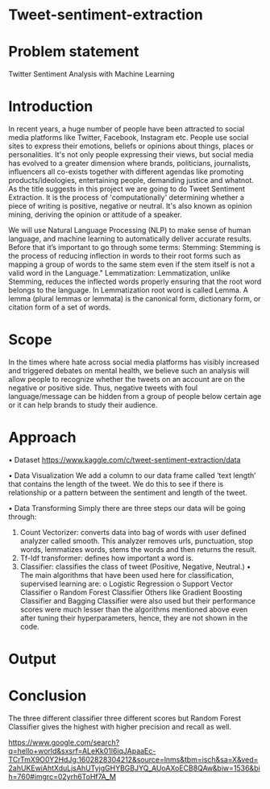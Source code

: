 # Tweet-sentiment-extraction
# Problem statement 
 Twitter Sentiment Analysis with Machine Learning
# Introduction
In recent years, a huge number of people have been attracted to social media platforms like Twitter, Facebook, Instagram etc. People use social sites to express their emotions, beliefs or opinions about things, places or personalities. It's not only people expressing their views, but social media has evolved to a greater dimension where brands, politicians, journalists, influencers all co-exists together with different agendas like promoting products/ideologies, entertaining people, demanding justice and whatnot. 
As the title suggests in this project we are going to do Tweet Sentiment Extraction. It is the process of 'computationally' determining whether a piece of writing is positive, negative or neutral. It's also known as opinion mining, deriving the opinion or attitude of a speaker. 

We will use Natural Language Processing (NLP) to make sense of human language, and machine learning to automatically deliver accurate results.
Before that it’s important to go through some terms:
Stemming: Stemming is the process of reducing inflection in words to their root forms such as mapping a group of words to the same stem even if the stem itself is not a valid word in the Language."
Lemmatization: Lemmatization, unlike Stemming, reduces the inflected words properly ensuring that the root word belongs to the language. In Lemmatization root word is called Lemma. A lemma (plural lemmas or lemmata) is the canonical form, dictionary form, or citation form of a set of words.


# Scope
In the times where hate across social media platforms has visibly increased and triggered debates on mental health, we believe such an analysis will allow people to recognize whether the tweets on an account are on the negative or positive side. Thus, negative tweets with foul language/message can be hidden from a group of people below certain age or it can help brands to study their audience.

# Approach
•	Dataset
https://www.kaggle.com/c/tweet-sentiment-extraction/data

•	Data Visualization
We add a column to our data frame called ‘text length’ that contains the length of the tweet. We do this to see if there is relationship or a pattern between the sentiment and length of the tweet.

•	Data Transforming
Simply there are three steps our data will be going through:
1)	Count Vectorizer: converts data into bag of words with user defined analyzer called smooth.
This analyzer removes urls, punctuation, stop words, lemmatizes words, stems the words and then returns the result.
2)	Tf-Idf transformer: defines how important a word is.
3)	Classifier: classifies the class of tweet (Positive, Negative, Neutral.)
•	The main algorithms that have been used here for classification, supervised learning are:
o	Logistic Regression
o	Support Vector Classifier
o	Random Forest Classifier
Others like Gradient Boosting Classifier and Bagging Classifier were also used but their performance scores were much lesser than the algorithms mentioned above even after tuning their hyperparameters, hence, they are not shown in the code.

# Output
# Conclusion
The three different classifier three different scores but Random Forest Classifier gives the highest with higher precision and recall as well.

https://www.google.com/search?q=hello+world&sxsrf=ALeKk01l6iqJApaaEc-TCrTmX9O0Y2HdJg:1602828304212&source=lnms&tbm=isch&sa=X&ved=2ahUKEwiAhtXduLjsAhUTyjgGHYBGBJYQ_AUoAXoECB8QAw&biw=1536&bih=760#imgrc=02yrh6ToHf7A_M
